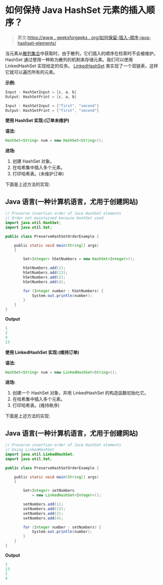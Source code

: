 # 如何保持 Java HashSet 元素的插入顺序？

> 原文:[https://www . geeksforgeeks . org/如何保留-插入-顺序-java-hashset-elements/](https://www.geeksforgeeks.org/how-to-preserve-insertion-order-of-java-hashset-elements/)

当元素从[散列集合](https://www.geeksforgeeks.org/hashset-in-java/)中获取时，由于散列，它们插入的顺序在检索时不会被维护。HashSet 通过使用一种称为散列的机制来存储元素。我们可以使用 LinkedHashSet 实现给定的任务。 [LinkedHashSet](https://www.geeksforgeeks.org/linkedhashset-in-java-with-examples/) 类实现了一个双链表，这样它就可以遍历所有的元素。

**示例:**

```java
Input : HashSetInput = {c, a, b}
Output: HashSetPrint = {c, a, b}

Input : HashSetInput = {"first", "second"}
Output: HashSetPrint = {"first", "second"}
```

**使用 HashSet 实现:(订单未维护)**

**语法:**

```java
HashSet<String> num = new HashSet<String>();
```

**进场:**

1.  创建 HashSet 对象。
2.  在哈希集中插入多个元素。
3.  打印哈希表。(未维护订单)

下面是上述方法的实现:

## Java 语言(一种计算机语言，尤用于创建网站)

```java
// Preserve insertion order of Java HashSet elements
// Order not maintained because HashSet used
import java.util.HashSet;
import java.util.Set;

public class PreserveHashSetOrderExample {

    public static void main(String[] args)
    {

        Set<Integer> hSetNumbers = new HashSet<Integer>();

        hSetNumbers.add(1);
        hSetNumbers.add(13);
        hSetNumbers.add(2);
        hSetNumbers.add(4);

        for (Integer number : hSetNumbers) {
            System.out.println(number);
        }
    }
}
```

**Output**

```java
1
2
4
13
```

**使用 LinkedHashSet 实现:(维持订单)**

**语法:**

```java
HashSet<String> num = new LinkedHashSet<String>();
```

**进场:**

1.  创建一个 HashSet 对象，并用 LinkedHashSet 的构造函数初始化它。
2.  在哈希集中插入多个元素。
3.  打印哈希表。(维持秩序)

下面是上述方法的实现:

## Java 语言(一种计算机语言，尤用于创建网站)

```java
// Preserve insertion order of Java HashSet elements
// Using LinkedHashSet
import java.util.LinkedHashSet;
import java.util.Set;

public class PreserveHashSetOrderExample {

    public static void main(String[] args)
    {

        Set<Integer> setNumbers
            = new LinkedHashSet<Integer>();

        setNumbers.add(1);
        setNumbers.add(13);
        setNumbers.add(2);
        setNumbers.add(4);

        for (Integer number : setNumbers) {
            System.out.println(number);
        }
    }
}
```

**Output**

```java
1
13
2
4
```